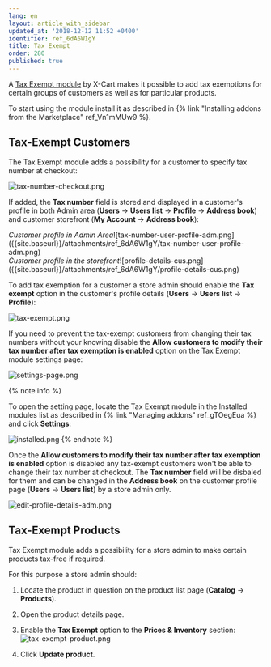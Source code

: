 ```yaml
---
lang: en
layout: article_with_sidebar
updated_at: '2018-12-12 11:52 +0400'
identifier: ref_6dA6W1gY
title: Tax Exempt
order: 280
published: true
---
```

A [Tax Exempt module](https://market.x-cart.com/addons/tax-exemption.html "Tax Exempt") by X-Cart makes it possible to add tax exemptions for certain groups of customers as well as for particular products.

To start using the module install it as described in {% link "Installing addons from the Marketplace" ref_Vn1mMUw9 %}.

## Tax-Exempt Customers

The Tax Exempt module adds a possibility for a customer to specify tax number at checkout:

![tax-number-checkout.png]({{site.baseurl}}/attachments/ref_6dA6W1gY/tax-number-checkout.png)

If added, the **Tax number** field is stored and displayed in a customer's profile in both Admin area (**Users** -> **Users list** -> **Profile** -> **Address book**) and customer storefront (**My Account** -> **Address book**):

<div class="ui stackable two column grid">
  <div class="column" markdown="span"><i>Customer profile in Admin Area</i>![tax-number-user-profile-adm.png]({{site.baseurl}}/attachments/ref_6dA6W1gY/tax-number-user-profile-adm.png)</div>
  <div class="column" markdown="span"><i>Customer profile in the storefront</i>![profile-details-cus.png]({{site.baseurl}}/attachments/ref_6dA6W1gY/profile-details-cus.png)
</div>
</div>

To add tax exemption for a customer a store admin should enable the **Tax exempt** option in the customer's profile details (**Users** -> **Users list** -> **Profile**):

![tax-exempt.png]({{site.baseurl}}/attachments/ref_6dA6W1gY/tax-exempt.png)

If you need to prevent the tax-exempt customers from changing their tax numbers without your knowing disable the **Allow customers to modify their tax number after tax exemption is enabled** option on the Tax Exempt module settings page: 

![settings-page.png]({{site.baseurl}}/attachments/ref_6dA6W1gY/settings-page.png)

{% note info %}

To open the setting page, locate the Tax Exempt module in the Installed modules list as described in {% link "Managing addons" ref_gTOegEua %} and click **Settings**:

![installed.png]({{site.baseurl}}/attachments/ref_6dA6W1gY/installed.png)
{% endnote %}

Once the **Allow customers to modify their tax number after tax exemption is enabled** option is disabled any tax-exempt customers won't be able to change their tax number at checkout. The **Tax number** field will be disbaled for them and can be changed in the **Address book** on the customer profile page (**Users** -> **Users list**) by a store admin only. 

![edit-profile-details-adm.png]({{site.baseurl}}/attachments/ref_6dA6W1gY/edit-profile-details-adm.png)

## Tax-Exempt Products

Tax Exempt module adds a possibility for a store admin to make certain products tax-free if required. 

For this purpose a store admin should:
1. Locate the product in question on the product list page (**Catalog** -> **Products**).
2. Open the product details page.
3. Enable the **Tax Exempt** option to the **Prices & Inventory** section:
   ![tax-exempt-product.png]({{site.baseurl}}/attachments/ref_6dA6W1gY/tax-exempt-product.png)

4. Click **Update product**.
